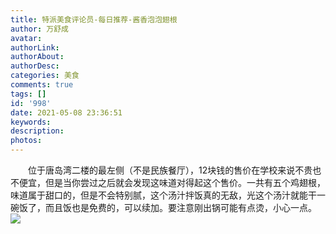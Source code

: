 ```yaml
---
title: 特派美食评论员-每日推荐-酱香泡泡翅根
author: 万舒成
avatar: 
authorLink: 
authorAbout: 
authorDesc: 
categories: 美食
comments: true
tags: []
id: '998'
date: 2021-05-08 23:36:51
keywords:
description:
photos:
---
```


    位于唐岛湾二楼的最左侧（不是民族餐厅），12块钱的售价在学校来说不贵也不便宜，但是当你尝过之后就会发现这味道对得起这个售价。一共有五个鸡翅根，味道属于甜口的，但是不会特别腻，这个汤汁拌饭真的无敌，光这个汤汁就能干一碗饭了，而且饭也是免费的，可以续加。要注意刚出锅可能有点烫，小心一点。 ![](https://cdn.jsdelivr.net/gh/aiupc/drawingbed/img/QQ图片20210508232217-rotated-e1620487371738.jpg)